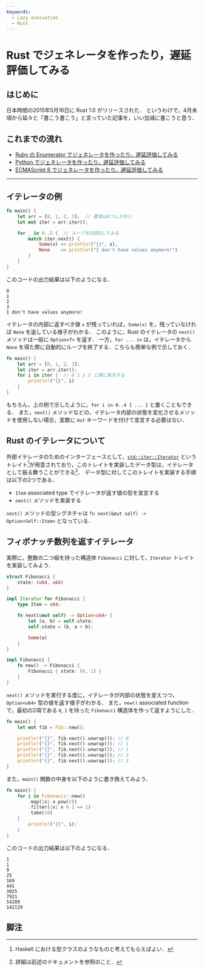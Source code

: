 ```yaml
---
keywords:
  - Lazy evaluation
  - Rust
---
```


# Rust でジェネレータを作ったり，遅延評価してみる

## はじめに

日本時間の2015年5月16日に Rust 1.0 がリリースされた．
というわけで，4月末頃から延々と「書こう書こう」と言っていた記事を，いい加減に書こうと思う．

## これまでの流れ

- [Ruby の Enumerator でジェネレータを作ったり，遅延評価してみる](https://blog.ryota-ka.me/posts/2015/04/23/generators-and-lazy-evaluation-in-ruby)
- [Python でジェネレータを作ったり，遅延評価してみる](https://blog.ymyzk.com/2015/04/python-generator-lazy/)
- [ECMAScript 6 でジェネレータを作ったり，遅延評価してみる](https://blog.ymyzk.com/2015/04/ecmascript-6-generator-lazy/)

---

## イテレータの例

```rust
fn main() {
    let arr = [0, 1, 2, 3];  // 要素は4つしかない
    let mut iter = arr.iter();

    for _ in 0..5 {  // ループを5回回してみる
        match iter.next() {
            Some(x) => println!("{}", x),
            None    => println!("I don't have values anymore!")
        }
    }
}
```

このコードの出力結果は以下のようになる．

```plaintext
0
1
2
3
I don't have values anymore!
```

イテレータの内部に返すべき値 `x` が残っていれば，`Some(x)` を，残っていなければ `None` を返している様子がわかる．
このように，Rust のイテレータの `next()` メソッドは一般に `Option<T>` を返す．
一方，`for ... in` は，イテレータから `None` を得た際に自動的にループを終了する．こちらも簡単な例で示しておく．

```rust
fn main() {
    let arr = [0, 1, 2, 3];
    let iter = arr.iter();
    for i in iter {  // 0 1 2 3 と順に表示する
        println!("{}", i)
    }
}
```

もちろん，上の例で示したように，`for i in 0..4 { ... }` と書くこともできる．
また，`next()` メソッドなどの，イテレータ内部の状態を変化させるメソッドを使用しない場合，変数に `mut` キーワードを付けて宣言する必要はない．

## Rust のイテレータについて

外部イテレータのためのインターフェースとして，[`std::iter::Iterator`](https://doc.rust-lang.org/std/iter/trait.Iterator.html) というトレイト[^1]が用意されており，このトレイトを実装したデータ型は，イテレータとして振る舞うことができる[^2]．
データ型に対してこのトレイトを実装する手順は以下の2つである．

- `Item` associated type でイテレータが返す値の型を宣言する
- `next()` メソッドを実装する

`next()` メソッドの型シグネチャは `fn next(&mut self) -> Option<Self::Item>` となっている．

## フィボナッチ数列を返すイテレータ

実際に，整数の二つ組を持った構造体 `Fibonacci` に対して，`Iterator` トレイトを実装してみよう．

```rust
struct Fibonacci {
    state: (u64, u64)
}

impl Iterator for Fibonacci {
    type Item = u64;

    fn next(&mut self) -> Option<u64> {
        let (a, b) = self.state;
        self.state = (b, a + b);

        Some(a)
    }
}

impl Fibonacci {
    fn new() -> Fibonacci {
        Fibonacci { state: (0, 1) }
    }
}
```

`next()` メソッドを実行する度に，イテレータが内部の状態を変えつつ，`Option<u64>` 型の値を返す様子がわかる．
また，`new()` associated function で，最初の2項である `0`, `1` を持った `Fibonacci` 構造体を作って返すようにした．

```rust
fn main() {
    let mut fib = Fib::new();

    println!("{}", fib.next().unwrap()); // 0
    println!("{}", fib.next().unwrap()); // 1
    println!("{}", fib.next().unwrap()); // 1
    println!("{}", fib.next().unwrap()); // 2
    println!("{}", fib.next().unwrap()); // 3
}
```

また，`main()` 関数の中身を以下のように書き換えてみよう．

```rust
fn main() {
    for i in Fibonacci::new()
        .map(|x| x.pow(2))
        .filter(|x| x % 2 == 1)
        .take(10)
    {
        println!("{}", i);
    }
}
```

このコードの出力結果は以下のようになる．

```plaintext
1
1
9
25
169
441
3025
7921
54289
142129
```

## 脚注

[^1]: Haskell における型クラスのようなものと考えてもらえばよい．
[^2]: 詳細は前述のドキュメントを参照のこと．
